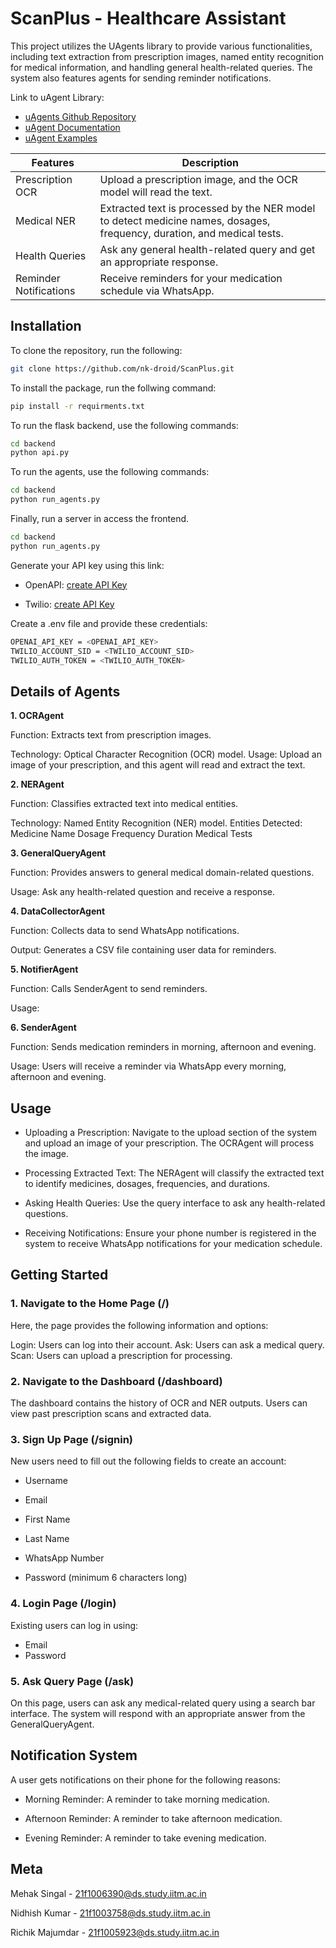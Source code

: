 # ScanPlus - Healthcare Assistant

This project utilizes the UAgents library to provide various functionalities, including text extraction from prescription images, named entity recognition for medical information, and handling general health-related queries. The system also features agents for sending reminder notifications.

Link to uAgent Library:
- [uAgents Github Repository](https://github.com/fetchai/uAgents)
- [uAgent Documentation](https://fetch.ai/docs)
- [uAgent Examples](https://github.com/fetchai/uAgents-examples)

| Features   | Description  |
| ------------- | ------------- |
|  Prescription OCR  | Upload a prescription image, and the OCR model will read the text. |
| Medical NER  | Extracted text is processed by the NER model to detect medicine names, dosages, frequency, duration, and medical tests. |
| Health Queries | Ask any general health-related query and get an appropriate response. |
| Reminder Notifications  | Receive reminders for your medication schedule via WhatsApp. |

## Installation
To clone the repository, run the following:
```bash
git clone https://github.com/nk-droid/ScanPlus.git
```
To install the package, run the follwing command:
```bash
pip install -r requirments.txt
```
To run the flask backend, use the following commands:
```bash
cd backend
python api.py
```
To run the agents, use the following commands:
```bash
cd backend
python run_agents.py
```
Finally, run a server in access the frontend.
```bash
cd backend
python run_agents.py
```
Generate your API key using this link:

 - OpenAPI: [create API Key](https://platform.openai.com/api-keys)

 - Twilio: [create API Key](https://console.twilio.com/us1/account/keys-credentials/api-keys)

Create a .env file and provide these credentials:
```bash
OPENAI_API_KEY = <OPENAI_API_KEY>
TWILIO_ACCOUNT_SID = <TWILIO_ACCOUNT_SID>
TWILIO_AUTH_TOKEN = <TWILIO_AUTH_TOKEN>
```

## Details of Agents
**1. OCRAgent**

Function: Extracts text from prescription images.

Technology: Optical Character Recognition (OCR) model.
Usage: Upload an image of your prescription, and this agent will read and extract the text.

**2. NERAgent**

Function: Classifies extracted text into medical entities.

Technology: Named Entity Recognition (NER) model.
Entities Detected:
Medicine Name
Dosage
Frequency
Duration
Medical Tests

**3. GeneralQueryAgent**

Function: Provides answers to general medical domain-related questions.

Usage: Ask any health-related question and receive a response.

**4. DataCollectorAgent**

Function: Collects data to send WhatsApp notifications.

Output: Generates a CSV file containing user data for reminders.

**5. NotifierAgent**

Function: Calls SenderAgent to send reminders.

Usage: 

**6. SenderAgent**

Function: Sends medication reminders in morning, afternoon and evening.

Usage: Users will receive a reminder via WhatsApp every morning, afternoon and evening.

## Usage
- Uploading a Prescription: Navigate to the upload section of the system and upload an image of your prescription. The OCRAgent will process the image.

- Processing Extracted Text: The NERAgent will classify the extracted text to identify medicines, dosages, frequencies, and durations.

- Asking Health Queries: Use the query interface to ask any health-related questions.

- Receiving Notifications: Ensure your phone number is registered in the system to receive WhatsApp notifications for your medication schedule.



## Getting Started

### 1. Navigate to the Home Page (/)
Here, the page provides the following information and options:

Login: Users can log into their account.
Ask: Users can ask a medical query.
Scan: Users can upload a prescription for processing.

### 2. Navigate to the Dashboard (/dashboard)
The dashboard contains the history of OCR and NER outputs. Users can view past prescription scans and extracted data.

### 3. Sign Up Page (/signin)
New users need to fill out the following fields to create an account:

- Username

- Email

- First Name

- Last Name

- WhatsApp Number

- Password (minimum 6 characters long)
  
### 4. Login Page (/login)
Existing users can log in using:

- Email
- Password
  
### 5. Ask Query Page (/ask)
On this page, users can ask any medical-related query using a search bar interface. The system will respond with an appropriate answer from the GeneralQueryAgent.

## Notification System
A user gets notifications on their phone for the following reasons:

- Morning Reminder: A reminder to take morning medication.

- Afternoon Reminder: A reminder to take afternoon medication.

- Evening Reminder: A reminder to take evening medication.


## Meta
Mehak Singal - 21f1006390@ds.study.iitm.ac.in

Nidhish Kumar - 21f1003758@ds.study.iitm.ac.in

Richik Majumdar - 21f1005923@ds.study.iitm.ac.in